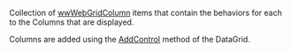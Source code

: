 ﻿Collection of [wwWebGridColumn](vfps://Topic/_1MW0ZSIK5) items that contain the behaviors for each to the Columns that are displayed.

Columns are added using the [AddControl](vfps://Topic/_1MW0ZRVUL) method of the DataGrid.